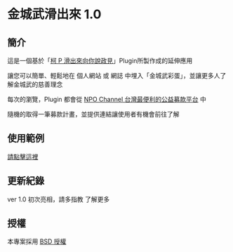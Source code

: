 # 金城武滑出來 1.0


## 簡介

這是一個基於「[柯 P 滑出來向你說政見](http://goooooooogle.github.io/kp/)」Plugin所製作成的延伸應用

讓您可以簡單、輕鬆地在 個人網站 或 網誌 中埋入「金城武彩蛋」，並讓更多人了解金城武的慈善理念

每次的瀏覽，Plugin 都會從 [NPO Channel 台灣最便利的公益募款平台](http://www.npochannel.net/) 中

隨機的取得一筆募款計畫，並提供連結讓使用者有機會前往了解


## 使用範例

[請點擊這裡](http://goooooooogle.github.io/kaneshiro/)


## 更新紀錄

ver 1.0 初次亮相，請多指教 了解更多


## 授權

本專案採用 [BSD 授權](https://github.com/goooooooogle/kaneshiro/blob/gh-pages/LICENSE)
